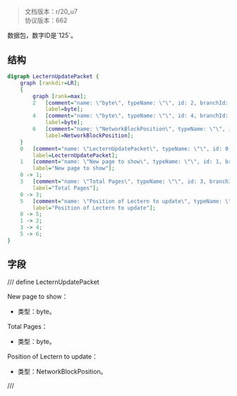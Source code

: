 # <!-- md:samp LecternUpdatePacket -->

> 文档版本：r/20_u7<br/>协议版本：662

<!-- md:samp LecternUpdatePacket -->数据包，数字ID是`125`。

## 结构

```dot
digraph LecternUpdatePacket {
	graph [rankdir=LR];
	{
		graph [rank=max];
		2	[comment="name: \"byte\", typeName: \"\", id: 2, branchId: 0, recurseId: -1, attributes: 512, notes: \"\"",
			label=byte];
		4	[comment="name: \"byte\", typeName: \"\", id: 4, branchId: 0, recurseId: -1, attributes: 512, notes: \"\"",
			label=byte];
		6	[comment="name: \"NetworkBlockPosition\", typeName: \"\", id: 6, branchId: 0, recurseId: -1, attributes: 512, notes: \"\"",
			label=NetworkBlockPosition];
	}
	0	[comment="name: \"LecternUpdatePacket\", typeName: \"\", id: 0, branchId: 125, recurseId: -1, attributes: 0, notes: \"\"",
		label=LecternUpdatePacket];
	1	[comment="name: \"New page to show\", typeName: \"\", id: 1, branchId: 0, recurseId: -1, attributes: 0, notes: \"\"",
		label="New page to show"];
	0 -> 1;
	3	[comment="name: \"Total Pages\", typeName: \"\", id: 3, branchId: 0, recurseId: -1, attributes: 0, notes: \"\"",
		label="Total Pages"];
	0 -> 3;
	5	[comment="name: \"Position of Lectern to update\", typeName: \"NetworkBlockPosition\", id: 5, branchId: 0, recurseId: -1, attributes: 256, notes: \"\"",
		label="Position of Lectern to update"];
	0 -> 5;
	1 -> 2;
	3 -> 4;
	5 -> 6;
}

```

## 字段

/// define
LecternUpdatePacket

New page to show：<!-- md:samp byte -->

- 类型：byte。

Total Pages：<!-- md:samp byte -->

- 类型：byte。

Position of Lectern to update：[<!-- md:samp NetworkBlockPosition -->](refs/protocols/types/NetworkBlockPosition.md)

- 类型：NetworkBlockPosition。


///
